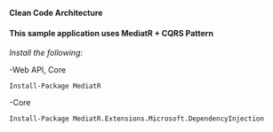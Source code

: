 **Clean Code Architecture**

#### This sample application uses MediatR + CQRS Pattern

_Install the following:_

-Web API, Core
```
Install-Package MediatR
```
-Core
```
Install-Package MediatR.Extensions.Microsoft.DependencyInjection
```

